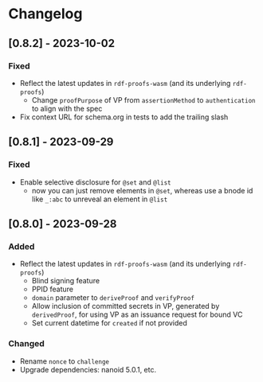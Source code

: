 # Changelog

## [0.8.2] - 2023-10-02

### Fixed

- Reflect the latest updates in `rdf-proofs-wasm` (and its underlying `rdf-proofs`)
  - Change `proofPurpose` of VP from `assertionMethod` to `authentication` to align with the spec
- Fix context URL for schema.org in tests to add the trailing slash

## [0.8.1] - 2023-09-29

### Fixed

- Enable selective disclosure for `@set` and `@list`
  - now you can just remove elements in `@set`, whereas use a bnode id like `_:abc` to unreveal an element in `@list`

## [0.8.0] - 2023-09-28

### Added

- Reflect the latest updates in `rdf-proofs-wasm` (and its underlying `rdf-proofs`)
  - Blind signing feature
  - PPID feature
  - `domain` parameter to `deriveProof` and `verifyProof`
  - Allow inclusion of committed secrets in VP, generated by `derivedProof`, for using VP as an issuance request for bound VC
  - Set current datetime for `created` if not provided

### Changed

- Rename `nonce` to `challenge`
- Upgrade dependencies: nanoid 5.0.1, etc.
